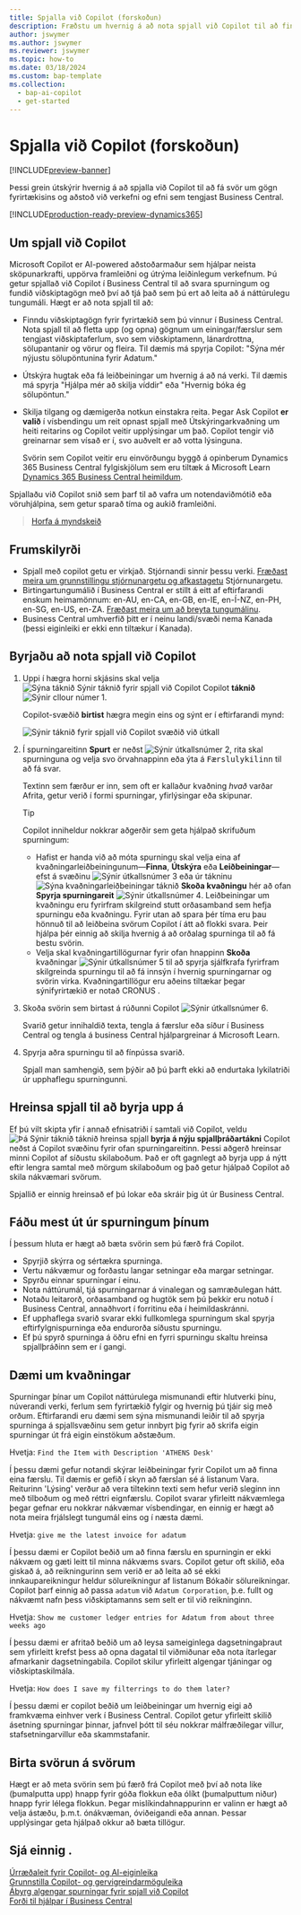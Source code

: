 ```yaml
---
title: Spjalla við Copilot (forskoðun)
description: Fræðstu um hvernig á að nota spjall við Copilot til að finna gögn og fá hjálp í Business Central.
author: jswymer
ms.author: jswymer
ms.reviewer: jswymer
ms.topic: how-to
ms.date: 03/18/2024
ms.custom: bap-template
ms.collection:
  - bap-ai-copilot
  - get-started
---
```


# Spjalla við Copilot (forskoðun)

[!INCLUDE[preview-banner](includes/preview-banner.md)]

Þessi grein útskýrir hvernig á að spjalla við Copilot til að fá svör um gögn fyrirtækisins og aðstoð við verkefni og efni sem tengjast Business Central.

[!INCLUDE[production-ready-preview-dynamics365](includes/production-ready-preview-dynamics365.md)]

## Um spjall við Copilot

Microsoft Copilot er AI-powered aðstoðarmaður sem hjálpar neista sköpunarkrafti, uppörva framleiðni og útrýma leiðinlegum verkefnum. Þú getur spjallað við Copilot í Business Central til að svara spurningum og fundið viðskiptagögn með því að tjá það sem þú ert að leita að á náttúrulegu tungumáli. Hægt er að nota spjall til að:

- Finndu viðskiptagögn fyrir fyrirtækið sem þú vinnur í Business Central. Nota spjall til að fletta upp (og opna) gögnum um einingar/færslur sem tengjast viðskiptaferlum, svo sem viðskiptamenn, lánardrottna, sölupantanir og vörur og fleira. Til dæmis má spyrja Copilot: "Sýna mér nýjustu sölupöntunina fyrir Adatum."
- Útskýra hugtak eða fá leiðbeiningar um hvernig á að ná verki. Til dæmis má spyrja "Hjálpa mér að skilja víddir" eða "Hvernig bóka ég sölupöntun."
- Skilja tilgang og dæmigerða notkun einstakra reita. Þegar Ask Copilot **er valið** í vísbendingu um reit opnast spjall með Útskýringarkvaðning um heiti reitarins og Copilot veitir upplýsingar um það. Copilot tengir við greinarnar sem vísað er í, svo auðvelt er að votta lýsinguna.

  Svörin sem Copilot veitir eru einvörðungu byggð á opinberum Dynamics 365 Business Central fylgiskjölum sem eru tiltæk á Microsoft Learn  [Dynamics 365 Business Central heimildum](/dynamics365/business-central/).

Spjallaðu við Copilot snið sem þarf til að vafra um notendaviðmótið eða vöruhjálpina, sem getur sparað tíma og aukið framleiðni.
  
> [Horfa á myndskeið](https://go.microsoft.com/fwlink/?linkid=2250609)

## Frumskilyrði

- Spjall með copilot getu er virkjað. Stjórnandi sinnir þessu verki. [Fræðast meira um grunnstillingu stjórnunargetu og afkastagetu](enable-ai.md) Stjórnunargetu.
- Birtingartungumálið í Business Central er stillt á eitt af eftirfarandi enskum heimamönnum: en-AU, en-CA, en-GB, en-IE, en-Í-NZ, en-PH, en-SG, en-US, en-ZA. [Fræðast meira um að breyta tungumálinu](ui-change-basic-settings.md#language).
- Business Central umhverfið þitt er í neinu landi/svæði nema Kanada (þessi eiginleiki er ekki enn tiltækur í Kanada).

## Byrjaðu að nota spjall við Copilot

1. Uppi í hægra horni skjásins skal velja ![Sýna táknið Sýnir táknið fyrir spjall við Copilot Copilot](media/chat-copilot-icon.png) **táknið** ![Sýnir cllour númer 1](media/callout-number-1.svg).

   Copilot-svæðið **birtist** hægra megin eins og sýnt er í eftirfarandi mynd:

    ![Sýnir táknið fyrir spjall við Copilot svæðið við útkall](media/chat-with-copilot-pane.svg)

1. Í spurningareitinn **Spurt** er neðst ![Sýnir útkallsnúmer 2](media/callout-number-2.svg), rita skal spurninguna og velja svo örvahnappinn eða ýta á <kbd>Færslulykilinn</kbd> til að fá svar.

   Textinn sem færður er inn, sem oft er kallaður kvaðning *hvað* varðar Afrita, getur verið í formi spurningar, yfirlýsingar eða skipunar.

   > [!TIP]
   > Copilot inniheldur nokkrar aðgerðir sem geta hjálpað skrifuðum spurningum:
   > - Hafist er handa við að móta spurningu skal velja eina af kvaðningarleiðbeiningunum&mdash;**Finna**, **Útskýra** eða **Leiðbeiningar**&mdash; efst á svæðinu ![Sýnir útkallsnúmer 3](media/callout-number-3.svg) eða úr tákninu ![Sýna kvaðningarleiðbeiningar táknið](media/prompt-guide-icon.png) **Skoða kvaðningu**  hér að ofan **Spyrja spurningareit**  ![Sýnir útkallsnúmer 4](media/callout-number-4.svg). Leiðbeiningar um kvaðningu eru fyrirfram skilgreind stutt orðasamband sem hefja spurningu eða kvaðningu. Fyrir utan að spara þér tíma eru þau hönnuð til að leiðbeina svörum Copilot í átt að flokki svara. Þeir hjálpa þér einnig að skilja hvernig á að orðalag spurninga til að fá bestu svörin.
   > - Velja skal kvaðningartillögurnar fyrir ofan hnappinn **Skoða** kvaðningar ![Sýnir útkallsnúmer 5](media/callout-number-5.svg) til að spyrja sjálfkrafa fyrirfram skilgreinda spurningu til að fá innsýn í hvernig spurningarnar og svörin virka. Kvaðningartillögur eru aðeins tiltækar þegar sýnifyrirtækið er notað CRONUS .

1. Skoða svörin sem birtast á rúðunni Copilot ![Sýnir útkallsnúmer 6](media/callout-number-6.svg).

   Svarið getur innihaldið texta, tengla á færslur eða síður í Business Central og tengla á business Central hjálpargreinar á Microsoft Learn.

1. Spyrja aðra spurningu til að fínpússa svarið.

   Spjall man samhengið, sem þýðir að þú þarft ekki að endurtaka lykilatriði úr upphaflegu spurningunni.

## Hreinsa spjall til að byrja upp á

Ef þú vilt skipta yfir í annað efnisatriði í samtali við Copilot, veldu ![Þá Sýnir táknið táknið hreinsa spjall](media/clear-chat-icon.png) **byrja á nýju spjallþráðartákni**  Copilot neðst á Copilot svæðinu fyrir ofan spurningareitinn. Þessi aðgerð hreinsar minni Copilot af síðustu skilaboðum. Það er oft gagnlegt að byrja upp á nýtt eftir lengra samtal með mörgum skilaboðum og það getur hjálpað Copilot að skila nákvæmari svörum.

Spjallið er einnig hreinsað ef þú lokar eða skráir þig út úr Business Central.

## <a name="tips"></a> Fáðu mest út úr spurningum þínum

Í þessum hluta er hægt að bæta svörin sem þú færð frá Copilot.

- Spyrjið skýrra og sértækra spurninga.
- Vertu nákvæmur og forðastu langar setningar eða margar setningar.
- Spyrðu einnar spurningar í einu. <!--Avoid asking about multiple questions in one message.-->
- Nota náttúrumál, tjá spurningarnar á vinalegan og samræðulegan hátt.
- Notaðu leitarorð, orðasamband og hugtök sem þú þekkir eru notuð í Business Central, annaðhvort í forritinu eða í heimildaskránni.
- Ef upphaflega svarið svarar ekki fullkomlega spurningum skal spyrja eftirfylgnispurninga eða endurorða síðustu spurningu.
- Ef þú spyrð spurninga á öðru efni en fyrri spurningu skaltu hreinsa spjallþráðinn sem er í gangi.

## Dæmi um kvaðningar

Spurningar þínar um Copilot náttúrulega mismunandi eftir hlutverki þínu, núverandi verki, ferlum sem fyrirtækið fylgir og hvernig þú tjáir sig með orðum. Eftirfarandi eru dæmi sem sýna mismunandi leiðir til að spyrja spurninga á spjallsvæðinu sem getur innbyrt þig fyrir að skrifa eigin spurningar út frá eigin einstökum aðstæðum.

Hvetja: `Find the Item with Description 'ATHENS Desk'`

Í þessu dæmi gefur notandi skýrar leiðbeiningar fyrir Copilot um að finna eina færslu. Til dæmis er gefið í skyn að færslan sé á listanum Vara. Reiturinn 'Lýsing' verður að vera tiltekinn texti sem hefur verið sleginn inn með tilboðum og með réttri eignfærslu. Copilot svarar yfirleitt nákvæmlega þegar gefnar eru nokkrar nákvæmar vísbendingar, en einnig er hægt að nota meira frjálslegt tungumál eins og í næsta dæmi.

Hvetja: `give me the latest invoice for adatum`

Í þessu dæmi er Copilot beðið um að finna færslu en spurningin er ekki nákvæm og gæti leitt til minna nákvæms svars. Copilot getur oft skilið, eða giskað á, að reikningurinn sem verið er að leita að sé ekki innkaupareikningur heldur sölureikningur af listanum Bókaðir sölureikningar. Copilot þarf einnig að passa `adatum` við `Adatum Corporation`, þ.e. fullt og nákvæmt nafn þess viðskiptamanns sem selt er til við reikninginn.

Hvetja: `Show me customer ledger entries for Adatum from about three weeks ago`

Í þessu dæmi er afritað beðið um að leysa sameiginlega dagsetningaþraut sem yfirleitt krefst þess að opna dagatal til viðmiðunar eða nota ítarlegar afmarkanir dagsetningabila. Copilot skilur yfirleitt algengar tjáningar og viðskiptaskilmála.

Hvetja: `How does I save my filterrings to do them later?`

Í þessu dæmi er copilot beðið um leiðbeiningar um hvernig eigi að framkvæma einhver verk í Business Central. Copilot getur yfirleitt skilið ásetning spurningar þinnar, jafnvel þótt til séu nokkrar málfræðilegar villur, stafsetningarvillur eða skammstafanir.

## Birta svörun á svörum

Hægt er að meta svörin sem þú færð frá Copilot með því að nota like (þumalputta upp) hnapp fyrir góða flokkun eða ólíkt (þumalputtum niður) hnapp fyrir lélega flokkun. Þegar mislíkindahnappurinn er valinn er hægt að velja ástæðu, þ.m.t. ónákvæman, óviðeigandi eða annan. Þessar upplýsingar geta hjálpað okkur að bæta tillögur.

<!--
1. If you want help getting you're question started, select the prompts either from the **Find**, **Explain**, or **Guide** buttons at the top of the Coplit pane or use the **View Prompts** menu above **Ask a question** box at the bottom.

   Prompts are predefined short phrases that start a question. Apart from saving you time, they're designed to target responses to specific categories. They also help you undestand how you can phrase questions to get the responses.-->
## Sjá einnig .

[Úrræðaleit fyrir Copilot- og AI-eiginleika](ai-copilot-troubleshooting.md)  
[Grunnstilla Copilot- og gervigreindarmöguleika](enable-ai.md)  
[Ábyrg algengar spurningar fyrir spjall við Copilot](faqs-chat-with-copilot.md)  
[Forði til hjálpar í Business Central](product-help-and-support.md)  
